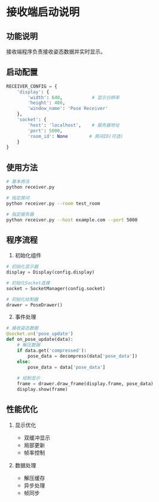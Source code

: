 # 接收端启动说明

## 功能说明
接收端程序负责接收姿态数据并实时显示。

## 启动配置
```python
RECEIVER_CONFIG = {
    'display': {
        'width': 640,           # 显示分辨率
        'height': 480,
        'window_name': 'Pose Receiver'
    },
    'socket': {
        'host': 'localhost',    # 服务器地址
        'port': 5000,
        'room_id': None        # 房间ID(可选)
    }
}
```

## 使用方法
```bash
# 基本用法
python receiver.py

# 指定房间
python receiver.py --room test_room

# 指定服务器
python receiver.py --host example.com --port 5000
```

## 程序流程
1. 初始化组件
```python
# 初始化显示器
display = Display(config.display)

# 初始化Socket连接
socket = SocketManager(config.socket)

# 初始化绘制器
drawer = PoseDrawer()
```

2. 事件处理
```python
# 接收姿态数据
@socket.on('pose_update')
def on_pose_update(data):
    # 解压数据
    if data.get('compressed'):
        pose_data = decompress(data['pose_data'])
    else:
        pose_data = data['pose_data']
    
    # 绘制显示
    frame = drawer.draw_frame(display.frame, pose_data)
    display.show(frame)
```

## 性能优化
1. 显示优化
   - 双缓冲显示
   - 局部更新
   - 帧率控制

2. 数据处理
   - 解压缓存
   - 异步处理
   - 帧同步 